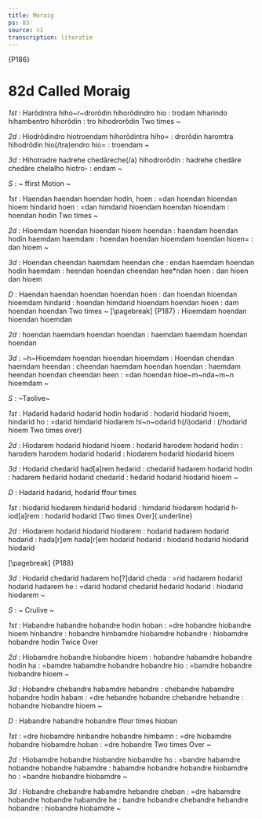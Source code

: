 ```yaml
---
title: Moraig
ps: 83
source: c1
transcription: literatim
---
```


{P186}

# 82d Called Moraig

_1st_
: Harõdintra hiho~r~drorõdin hihorõdindro hio
: trodam hiharindo hihambentro hihorõdin
: tro hihodrorõdin Two times \~

_2d_
: Hiodrõdindro hiotroendam hihorõdintra hiho=
: drorõdin haromtra hihodrõdin hio(/tra)endro hio=
: troendam \~

_3d_
: Hihotradre hadrehe chedãreche(/a) hihodrorõdin
: hadrehe chedãre chedãre chelalho hiotro-
: endam \~

_S_
: \~ ffirst Motion \~

_1st_
: Haendan haendan hoendan hodin, hoen
: =dan hoendan hioendan hioem hindarid hoen
: =dan himdarid hioendam hoendan hioendam
: hoendan hodin Two times \~

_2d_
: Hioemdam hoendan hioendan hioem hoendan
: haendam hoendan hodin haemdam haemdam
: hoendan hoendan hioemdam hoendan hioen=
: dan hioem \~

_3d_
: Hoendan cheendan haemdam heendan che
: endan haemdam hoendan hodin haemdam
: heendan hoendan cheendan hee\*ndan hoen
: dan hioen dan hioem

_D_
: Haendan haendan hoendan hoendan hoen
: dan hoendan hioendan hioemdam hindarid
: hoendan himdarid hioendam hoendan hioen
: dam hoendan hoendan Two times \~
[\pagebreak]
{P187}
: Hioemdam hoendan hioendan hioemdan

_2d_
: hoendan haemdam hoendan hoendan
: haemdam haemdam hoendan hoendan

_3d_
: ~h~Hioemdam hoendan hioendan hioemdam
: Hoendan chendan haemdam heendan
: cheendan haemdam hoendan hoendan
: haemdam heendan hoendan cheendan heen
: =dan hoendan hioe~m~nda~m~n hioemdam \~

_S_
: \~Taolive\~

_1st_
: Hadarid hadarid hodarid hodin hodarid
: hodarid hiodarid hioem, hindarid ho
: =darid himdarid hiodarem hi~n~odarid h(/i)odarid
: (/hodarid hioem Two times over)

_2d_
: Hiodarem hodarid hiodarid hioem
: hodarid harodem hodarid hodin
: harodem harodem hodarid hodarid
: hiodarem hodarid hiodarid hioem

_3d_
: Hodarid chedarid had\[a\]rem hedarid
: chedarid hadarem hodarid hodin
: hadarem hedarid hodarid chedarid
: hedarid hodarid hiodarid hioem \~

_D_
: Hadarid hadarid, hodarid ffour times

_1st_
: hiodarid hiodarem hindarid hodarid
: himdarid hiodarem hodarid h­iod\[a\]rem
: hodarid hodarid [Two times Over]{.underline}

_2d_
: Hiodarem hodarid hiodarid hiodarem
: hodarid hadarem hodarid hodarid
: hada\[r\]em hada\[r\]em hodarid hodarid
: hiodarid hodarid hiodarid hiodarid

[\pagebreak]
{P188}

_3d_
: Hodarid chedarid hadarem h­o\[?\]darid cheda
: =rid hadarem hodarid hodarid hadarem he
: =darid hodarid chedarid hedarid hodarid
: hiodarid hiodarem \~

_S_
: \~ Crulive \~

_1st_
: Habandre habandre hobandre hodin hoban
: =dre hobandre hiobandre hioem hinbandre
: hobandre himbamdre hiobamdre hobandre
: h­iobamdre hobandre hodin Twice Over

_2d_
: Hiobamdre hobandre hiobandre hioem
: hobandre habamdre hobandre hodin ha
: =bamdre habamdre hobandre hobandre hio
: =bamdre hobandre hiobandre hioem \~

_3d_
: Hobandre chebandre habamdre hebandre
: chebandre habamdre hobandre hodin habam
: =dre hebandre hobandre chebandre hebandre
: hobandre hiobandre hioem \~

_D_
: Habandre habandre hobandre ffour times hioban

_1st_
: =dre hiobamdre hinbandre hobandre himbamn
: =dre hiobamdre hobandre h­iobamdre hoban
: =dre hobandre Two times Over \~

_2d_
: Hiobamdre hobandre hiobandre hiobamdre ho
: =bandre habamdre hobandre hobandre habamdre
: habamdre hobandre hobandre hiobamdre ho
: =bandre hiobandre hiobamdre \~

_3d_
: Hobandre chebandre habamdre hebandre cheban
: =dre habamdre hobandre hobandre habamdre he
: bandre hobandre chebandre hebandre hobandre
: hiobandre hiobamdre \~
